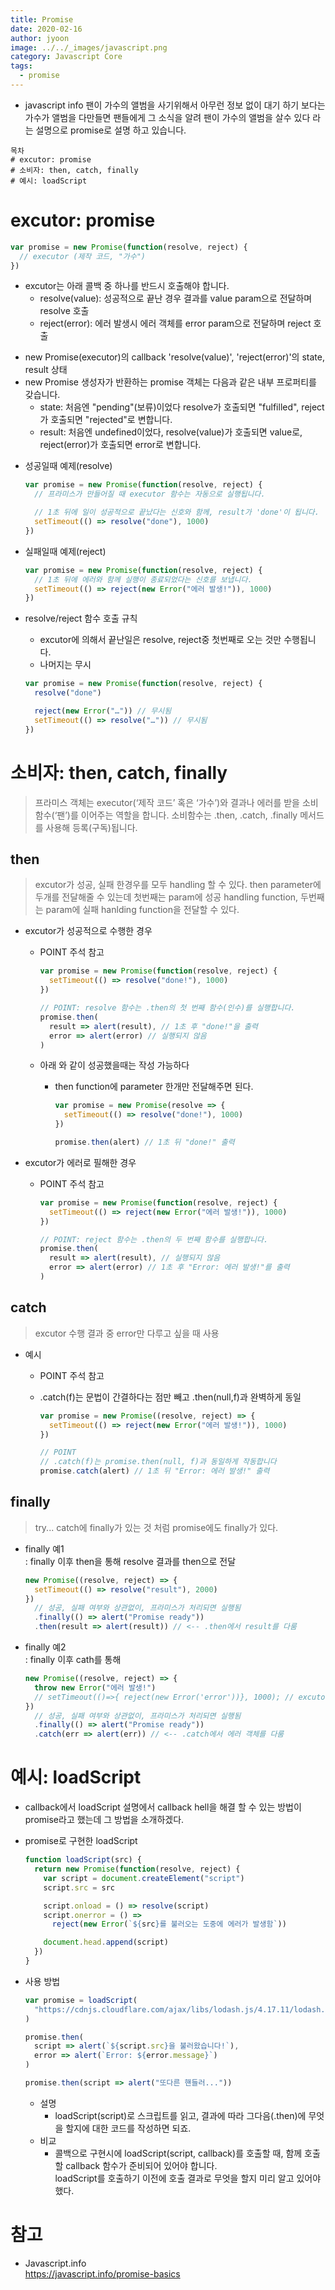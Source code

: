 ```yaml
---
title: Promise
date: 2020-02-16
author: jyoon
image: ../../_images/javascript.png
category: Javascript Core
tags:
  - promise
---
```


- javascript info 팬이 가수의 앨범을 사기위해서 아무런 정보 없이 대기 하기 보다는 가수가 앨범을 다만들면 팬들에게 그 소식을 알려 팬이 가수의 앨범을 살수 있다 라는 설명으로 promise로 설명 하고 있습니다.

```
목차
# excutor: promise
# 소비자: then, catch, finally
# 예시: loadScript
```

# excutor: promise

```js
var promise = new Promise(function(resolve, reject) {
  // executor (제작 코드, "가수")
})
```

- excutor는 아래 콜백 중 하나를 반드시 호출해야 합니다.
  - resolve(value): 성공적으로 끝난 경우 결과를 value param으로 전달하며 resolve 호출
  - reject(error): 에러 발생시 에러 객체를 error param으로 전달하며 reject 호출

* new Promise(executor)의 callback 'resolve(value)', 'reject(error)'의 state, result 상태
* new Promise 생성자가 반환하는 promise 객체는 다음과 같은 내부 프로퍼티를 갖습니다.
  - state: 처음엔 "pending"(보류)이었다 resolve가 호출되면 "fulfilled", reject가 호출되면 "rejected"로 변합니다.
  - result: 처음엔 undefined이었다, resolve(value)가 호출되면 value로, reject(error)가 호출되면 error로 변합니다.

- 성공일때 예제(resolve)

  ```js
  var promise = new Promise(function(resolve, reject) {
    // 프라미스가 만들어질 때 executor 함수는 자동으로 실행됩니다.

    // 1초 뒤에 일이 성공적으로 끝났다는 신호와 함께, result가 'done'이 됩니다.
    setTimeout(() => resolve("done"), 1000)
  })
  ```

- 실패일때 예제(reject)

  ```js
  var promise = new Promise(function(resolve, reject) {
    // 1초 뒤에 에러와 함께 실행이 종료되었다는 신호를 보냅니다.
    setTimeout(() => reject(new Error("에러 발생!")), 1000)
  })
  ```

- resolve/reject 함수 호출 규칙

  - excutor에 의해서 끝난일은 resolve, reject중 첫번째로 오는 것만 수행됩니다.
  - 나머지는 무시

  ```js
  var promise = new Promise(function(resolve, reject) {
    resolve("done")

    reject(new Error("…")) // 무시됨
    setTimeout(() => resolve("…")) // 무시됨
  })
  ```

# 소비자: then, catch, finally

> 프라미스 객체는 executor(‘제작 코드’ 혹은 ‘가수’)와 결과나 에러를 받을 소비 함수(‘팬’)를 이어주는 역할을 합니다. 소비함수는 .then, .catch, .finally 메서드를 사용해 등록(구독)됩니다.

## then

> excutor가 성공, 실패 한경우를 모두 handling 할 수 있다.
> then parameter에 두개를 전달해줄 수 있는데 첫번째는 param에 성공 handling function, 두번째는 param에 실패 hanlding function을 전달할 수 있다.

- excutor가 성공적으로 수행한 경우

  - POINT 주석 참고

    ```js
    var promise = new Promise(function(resolve, reject) {
      setTimeout(() => resolve("done!"), 1000)
    })

    // POINT: resolve 함수는 .then의 첫 번째 함수(인수)를 실행합니다.
    promise.then(
      result => alert(result), // 1초 후 "done!"을 출력
      error => alert(error) // 실행되지 않음
    )
    ```

  - 아래 와 같이 성공했을때는 작성 가능하다

    - then function에 parameter 한개만 전달해주면 된다.

      ```js
      var promise = new Promise(resolve => {
        setTimeout(() => resolve("done!"), 1000)
      })

      promise.then(alert) // 1초 뒤 "done!" 출력
      ```

- excutor가 에러로 필해한 경우

  - POINT 주석 참고

    ```js
    var promise = new Promise(function(resolve, reject) {
      setTimeout(() => reject(new Error("에러 발생!")), 1000)
    })

    // POINT: reject 함수는 .then의 두 번째 함수를 실행합니다.
    promise.then(
      result => alert(result), // 실행되지 않음
      error => alert(error) // 1초 후 "Error: 에러 발생!"를 출력
    )
    ```

## catch

> excutor 수행 결과 중 error만 다루고 싶을 때 사용

- 예시

  - POINT 주석 참고
  - .catch(f)는 문법이 간결하다는 점만 빼고 .then(null,f)과 완벽하게 동일

    ```js
    var promise = new Promise((resolve, reject) => {
      setTimeout(() => reject(new Error("에러 발생!")), 1000)
    })

    // POINT
    // .catch(f)는 promise.then(null, f)과 동일하게 작동합니다
    promise.catch(alert) // 1초 뒤 "Error: 에러 발생!" 출력
    ```

## finally

> try... catch에 finally가 있는 것 처럼 promise에도 finally가 있다.

- finally 예1  
   : finally 이후 then을 통해 resolve 결과를 then으로 전달

  ```js
  new Promise((resolve, reject) => {
    setTimeout(() => resolve("result"), 2000)
  })
    // 성공, 실패 여부와 상관없이, 프라미스가 처리되면 실행됨
    .finally(() => alert("Promise ready"))
    .then(result => alert(result)) // <-- .then에서 result를 다룸
  ```

- finally 예2  
   : finally 이후 cath를 통해
  ```js
  new Promise((resolve, reject) => {
    throw new Error("에러 발생!")
    // setTimeout(()=>{ reject(new Error('error'))}, 1000); // excutor 처리 시점만 조금 다르고 같은 결과
  })
    // 성공, 실패 여부와 상관없이, 프라미스가 처리되면 실행됨
    .finally(() => alert("Promise ready"))
    .catch(err => alert(err)) // <-- .catch에서 에러 객체를 다룸
  ```

# 예시: loadScript

- callback에서 loadScript 설명에서 callback hell을 해결 할 수 있는 방법이 promise라고 했는데 그 방법을 소개하겠다.

- promise로 구현한 loadScript

  ```js
  function loadScript(src) {
    return new Promise(function(resolve, reject) {
      var script = document.createElement("script")
      script.src = src

      script.onload = () => resolve(script)
      script.onerror = () =>
        reject(new Error(`${src}를 불러오는 도중에 에러가 발생함`))

      document.head.append(script)
    })
  }
  ```

- 사용 방법

  ```js
  var promise = loadScript(
    "https://cdnjs.cloudflare.com/ajax/libs/lodash.js/4.17.11/lodash.js"
  )

  promise.then(
    script => alert(`${script.src}을 불러왔습니다!`),
    error => alert(`Error: ${error.message}`)
  )

  promise.then(script => alert("또다른 핸들러..."))
  ```

  - 설명
    - loadScript(script)로 스크립트를 읽고, 결과에 따라 그다음(.then)에 무엇을 할지에 대한 코드를 작성하면 되죠.
  - 비교
    - 콜백으로 구현시에 loadScript(script, callback)를 호출할 때, 함께 호출할 callback 함수가 준비되어 있어야 합니다.  
      loadScript를 호출하기 이전에 호출 결과로 무엇을 할지 미리 알고 있어야 했다.

# 참고

- Javascript.info  
  https://javascript.info/promise-basics
